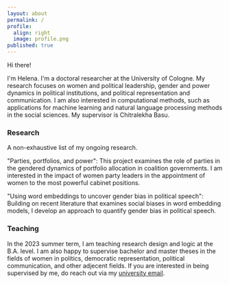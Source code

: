 ```yaml
---
layout: about
permalink: /
profile:
  align: right
  image: profile.png
published: true
---
```


Hi there! 

I'm Helena. I'm a doctoral researcher at the University of Cologne. My research focuses on women and political leadership, gender and power dynamics in political institutions, and political representation and communication. I am also interested in computational methods, such as applications for machine learning and natural language processing methods in the social sciences. My supervisor is Chitralekha Basu.

### Research

A non-exhaustive list of my ongoing research.

"Parties, portfolios, and power": This project examines the role of parties in the gendered dynamics of portfolio allocation in coalition governments. I am interested in the impact of women party leaders in the appointment of women to the most powerful cabinet positions.

"Using word embeddings to uncover gender bias in political speech": Building on recent literature that examines social biases in word embedding models, I develop an approach to quantify gender bias in political speech.

### Teaching

In the 2023 summer term, I am teaching research design and logic at the B.A. level. I am also happy to supervise bachelor and master theses in the fields of women in politics, democratic representation, political communication, and other adjecent fields. If you are interested in being supervised by me, do reach out via my <a href="mailto:heberer@wiso.uni-koeln.de" target="_blank" rel="noopener noreferrer">university email</a>.
